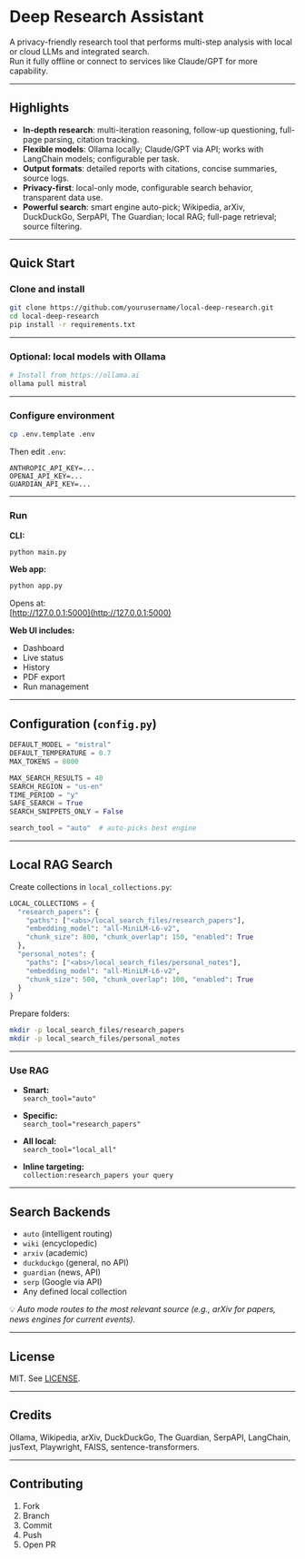 # Deep Research Assistant

A privacy-friendly research tool that performs multi-step analysis with local or cloud LLMs and integrated search.  
Run it fully offline or connect to services like Claude/GPT for more capability.

---

## Highlights

- **In-depth research**: multi-iteration reasoning, follow-up questioning, full-page parsing, citation tracking.  
- **Flexible models**: Ollama locally; Claude/GPT via API; works with LangChain models; configurable per task.  
- **Output formats**: detailed reports with citations, concise summaries, source logs.  
- **Privacy-first**: local-only mode, configurable search behavior, transparent data use.  
- **Powerful search**: smart engine auto-pick; Wikipedia, arXiv, DuckDuckGo, SerpAPI, The Guardian; local RAG; full-page retrieval; source filtering.

---

## Quick Start

### Clone and install

```bash
git clone https://github.com/yourusername/local-deep-research.git
cd local-deep-research
pip install -r requirements.txt
```

---

### Optional: local models with Ollama

```bash
# Install from https://ollama.ai
ollama pull mistral
```

---

### Configure environment

```bash
cp .env.template .env
```

Then edit `.env`:

```
ANTHROPIC_API_KEY=...
OPENAI_API_KEY=...
GUARDIAN_API_KEY=...
```

---

### Run

**CLI:**

```bash
python main.py
```

**Web app:**

```bash
python app.py
```

Opens at:  
[http://127.0.0.1:5000](http://127.0.0.1:5000)

**Web UI includes:**
- Dashboard
- Live status
- History
- PDF export
- Run management

---

## Configuration (`config.py`)

```python
DEFAULT_MODEL = "mistral"
DEFAULT_TEMPERATURE = 0.7
MAX_TOKENS = 8000

MAX_SEARCH_RESULTS = 40
SEARCH_REGION = "us-en"
TIME_PERIOD = "y"
SAFE_SEARCH = True
SEARCH_SNIPPETS_ONLY = False

search_tool = "auto"  # auto-picks best engine
```

---

## Local RAG Search

Create collections in `local_collections.py`:

```python
LOCAL_COLLECTIONS = {
  "research_papers": {
    "paths": ["<abs>/local_search_files/research_papers"],
    "embedding_model": "all-MiniLM-L6-v2",
    "chunk_size": 800, "chunk_overlap": 150, "enabled": True
  },
  "personal_notes": {
    "paths": ["<abs>/local_search_files/personal_notes"],
    "embedding_model": "all-MiniLM-L6-v2",
    "chunk_size": 500, "chunk_overlap": 100, "enabled": True
  }
}
```

Prepare folders:

```bash
mkdir -p local_search_files/research_papers
mkdir -p local_search_files/personal_notes
```

---

### Use RAG

- **Smart:**  
  `search_tool="auto"`

- **Specific:**  
  `search_tool="research_papers"`

- **All local:**  
  `search_tool="local_all"`

- **Inline targeting:**  
  `collection:research_papers your query`

---

## Search Backends

- `auto` (intelligent routing)  
- `wiki` (encyclopedic)  
- `arxiv` (academic)  
- `duckduckgo` (general, no API)  
- `guardian` (news, API)  
- `serp` (Google via API)  
- Any defined local collection  

💡 *Auto mode routes to the most relevant source (e.g., arXiv for papers, news engines for current events).*

---

## License

MIT. See [LICENSE](LICENSE).

---

## Credits

Ollama, Wikipedia, arXiv, DuckDuckGo, The Guardian, SerpAPI, LangChain, jusText, Playwright, FAISS, sentence-transformers.

---

## Contributing

1. Fork  
2. Branch  
3. Commit  
4. Push  
5. Open PR
